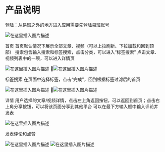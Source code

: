 # 产品说明
登陆：从易班之外的地方进入应用需要先登陆易班账号

![在这里插入图片描述](https://img-blog.csdnimg.cn/2020022922481670.png?x-oss-process=image/watermark,type_ZmFuZ3poZW5naGVpdGk,shadow_10,text_aHR0cHM6Ly9ibG9nLmNzZG4ubmV0L3FxXzQyNTMyMTI4,size_16,color_FFFFFF,t_70)

首页
首页默认情况下展示全部文章、视频（可以上拉刷新、下拉加载和回到顶部）
搜索包含输入搜索和标签搜索，点击分类，可以进入“标签搜索”
点击文章、视频列表中的一项，可以进入详情页

![在这里插入图片描述](https://img-blog.csdnimg.cn/20200229224831803.png?x-oss-process=image/watermark,type_ZmFuZ3poZW5naGVpdGk,shadow_10,text_aHR0cHM6Ly9ibG9nLmNzZG4ubmV0L3FxXzQyNTMyMTI4,size_16,color_FFFFFF,t_70)
![在这里插入图片描述](https://img-blog.csdnimg.cn/20200229224838736.png?x-oss-process=image/watermark,type_ZmFuZ3poZW5naGVpdGk,shadow_10,text_aHR0cHM6Ly9ibG9nLmNzZG4ubmV0L3FxXzQyNTMyMTI4,size_16,color_FFFFFF,t_70)

标签搜索
在页面中选择标签，点击“完成”，回到根据标签过滤后的首页

![在这里插入图片描述](https://img-blog.csdnimg.cn/20200229224848159.png?x-oss-process=image/watermark,type_ZmFuZ3poZW5naGVpdGk,shadow_10,text_aHR0cHM6Ly9ibG9nLmNzZG4ubmV0L3FxXzQyNTMyMTI4,size_16,color_FFFFFF,t_70)
![在这里插入图片描述](https://img-blog.csdnimg.cn/20200229224855841.png?x-oss-process=image/watermark,type_ZmFuZ3poZW5naGVpdGk,shadow_10,text_aHR0cHM6Ly9ibG9nLmNzZG4ubmV0L3FxXzQyNTMyMTI4,size_16,color_FFFFFF,t_70)
 
详情
用户选择的文章/视频详情，点击左上角返回按钮，可以返回到首页；点击右上角分享按钮，可以将该页面分享到其他平台
可以在最下方输入框中输入评论并发表

![在这里插入图片描述](https://img-blog.csdnimg.cn/20200229224936526.png?x-oss-process=image/watermark,type_ZmFuZ3poZW5naGVpdGk,shadow_10,text_aHR0cHM6Ly9ibG9nLmNzZG4ubmV0L3FxXzQyNTMyMTI4,size_16,color_FFFFFF,t_70)

发表评论和点赞

![在这里插入图片描述](https://img-blog.csdnimg.cn/20200229225019604.png?x-oss-process=image/watermark,type_ZmFuZ3poZW5naGVpdGk,shadow_10,text_aHR0cHM6Ly9ibG9nLmNzZG4ubmV0L3FxXzQyNTMyMTI4,size_16,color_FFFFFF,t_70)
![在这里插入图片描述](https://img-blog.csdnimg.cn/20200229225025998.png?x-oss-process=image/watermark,type_ZmFuZ3poZW5naGVpdGk,shadow_10,text_aHR0cHM6Ly9ibG9nLmNzZG4ubmV0L3FxXzQyNTMyMTI4,size_16,color_FFFFFF,t_70)
